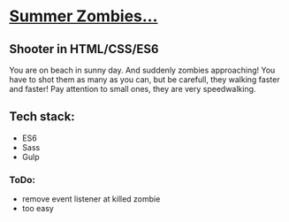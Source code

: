 # [Summer Zombies...](https://patrykrudzinski.github.io/Summer_zombies/)

## Shooter in HTML/CSS/ES6
You are on beach in sunny day. And suddenly zombies approaching! You have to shot them as many as you can, but be carefull, they walking faster and faster! Pay attention to small ones, they are very speedwalking.

## Tech stack:
* ES6
* Sass
* Gulp

### ToDo:
 * remove event listener at killed zombie
 * too easy
